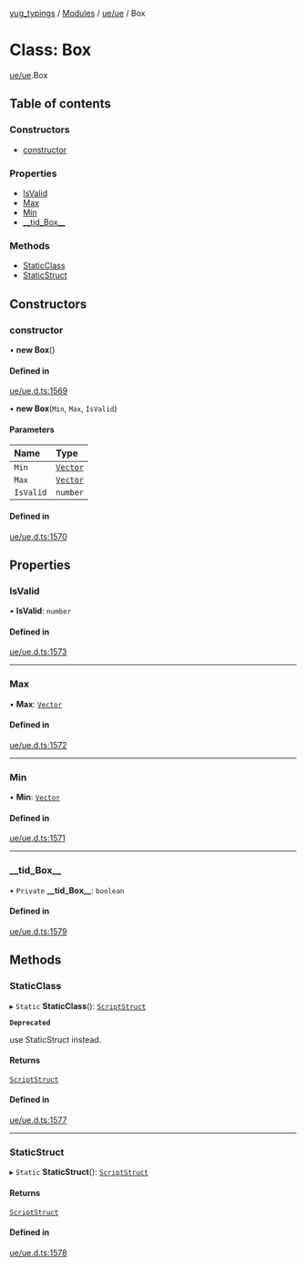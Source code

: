 [yug_typings](../README.md) / [Modules](../modules.md) / [ue/ue](../modules/ue_ue.md) / Box

# Class: Box

[ue/ue](../modules/ue_ue.md).Box

## Table of contents

### Constructors

- [constructor](ue_ue.Box.md#constructor)

### Properties

- [IsValid](ue_ue.Box.md#isvalid)
- [Max](ue_ue.Box.md#max)
- [Min](ue_ue.Box.md#min)
- [\_\_tid\_Box\_\_](ue_ue.Box.md#__tid_box__)

### Methods

- [StaticClass](ue_ue.Box.md#staticclass)
- [StaticStruct](ue_ue.Box.md#staticstruct)

## Constructors

### constructor

• **new Box**()

#### Defined in

[ue/ue.d.ts:1569](https://github.com/YugMetaverse/yug_typings/blob/b7d9b19/ue/ue.d.ts#L1569)

• **new Box**(`Min`, `Max`, `IsValid`)

#### Parameters

| Name | Type |
| :------ | :------ |
| `Min` | [`Vector`](ue_ue_s.Vector.md) |
| `Max` | [`Vector`](ue_ue_s.Vector.md) |
| `IsValid` | `number` |

#### Defined in

[ue/ue.d.ts:1570](https://github.com/YugMetaverse/yug_typings/blob/b7d9b19/ue/ue.d.ts#L1570)

## Properties

### IsValid

• **IsValid**: `number`

#### Defined in

[ue/ue.d.ts:1573](https://github.com/YugMetaverse/yug_typings/blob/b7d9b19/ue/ue.d.ts#L1573)

___

### Max

• **Max**: [`Vector`](ue_ue_s.Vector.md)

#### Defined in

[ue/ue.d.ts:1572](https://github.com/YugMetaverse/yug_typings/blob/b7d9b19/ue/ue.d.ts#L1572)

___

### Min

• **Min**: [`Vector`](ue_ue_s.Vector.md)

#### Defined in

[ue/ue.d.ts:1571](https://github.com/YugMetaverse/yug_typings/blob/b7d9b19/ue/ue.d.ts#L1571)

___

### \_\_tid\_Box\_\_

• `Private` **\_\_tid\_Box\_\_**: `boolean`

#### Defined in

[ue/ue.d.ts:1579](https://github.com/YugMetaverse/yug_typings/blob/b7d9b19/ue/ue.d.ts#L1579)

## Methods

### StaticClass

▸ `Static` **StaticClass**(): [`ScriptStruct`](ue_ue.ScriptStruct.md)

**`Deprecated`**

use StaticStruct instead.

#### Returns

[`ScriptStruct`](ue_ue.ScriptStruct.md)

#### Defined in

[ue/ue.d.ts:1577](https://github.com/YugMetaverse/yug_typings/blob/b7d9b19/ue/ue.d.ts#L1577)

___

### StaticStruct

▸ `Static` **StaticStruct**(): [`ScriptStruct`](ue_ue.ScriptStruct.md)

#### Returns

[`ScriptStruct`](ue_ue.ScriptStruct.md)

#### Defined in

[ue/ue.d.ts:1578](https://github.com/YugMetaverse/yug_typings/blob/b7d9b19/ue/ue.d.ts#L1578)
